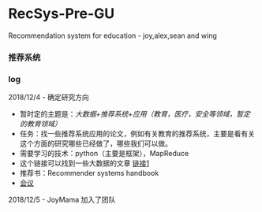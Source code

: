 ﻿# RecSys-Pre-GU
Recommendation system for education - joy,alex,sean and wing

### 推荐系统

### log

2018/12/4 - 确定研究方向

- 暂时定的主题是：*大数据+推荐系统+应用（教育，医疗，安全等领域，暂定的教育领域）*
- 任务：找一些推荐系统应用的论文，例如有关教育的推荐系统，主要是看有关这个方面的研究哪些已经做了，哪些我们可以做。
- 需要学习的技术：python（主要是框架），MapReduce
- 这个链接可以找到一些大数据的文章
[链接1](https://www.linkedin.com/pulse/100-open-source-big-data-architecture-papers-anil-madan)
- 推荐书：Recommender systems handbook
- [会议](https://recsys.acm.org/)

2018/12/5 - JoyMama 加入了团队
